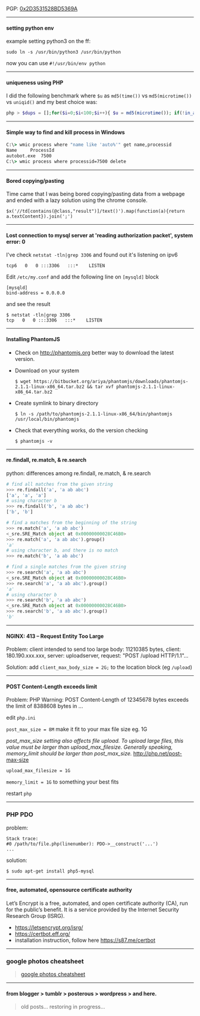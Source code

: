 PGP: [0x2D3531528BD5369A](https://keys.openpgp.org/vks/v1/by-fingerprint/7A41E587C6DE888BB93289642D3531528BD5369A)

---
#### setting python env

example setting python3 on the ff:

`sudo ln -s /usr/bin/python3 /usr/bin/python`

now you can use `#!/usr/bin/env python`

---

#### uniqueness using PHP
I did the following benchmark where `$u` as `md5(time())` vs `md5(microtime())` vs `uniqid()` and my best choice was:

```php
php > $dups = [];for($i=0;$i<100;$i++){ $u = md5(microtime()); if(!in_array($u, $dups)){array_push($dups, $u);}printf("%s:%s".PHP_EOL,$u,strlen($u)); }echo(count($dups));
```

---

#### Simple way to find and kill process in Windows
```cmd
C:\> wmic process where "name like 'auto%'" get name,processid
Name     ProcessId
autobot.exe  7500
C:\> wmic process where processid=7500 delete
```

---
#### Bored copying/pasting
Time came that I was being bored copying/pasting data from a webpage and ended with a lazy solution using the chrome console.

`$x('//td[contains(@class,"result")]/text()').map(function(a){return a.textContent}).join(';')`


---
#### Lost connection to mysql server at 'reading authorization packet', system error: 0

I've check `netstat -tln|grep 3306` and found out it's listening on ipv6

`tcp6   0   0 :::3306   :::*    LISTEN`

Edit `/etc/my.conf` and add the following line on `[mysqld]` block

```
[mysqld]
bind-address = 0.0.0.0
```

and see the result
```
$ netstat -tln|grep 3306
tcp   0   0 :::3306   :::*    LISTEN
```

---
#### Installing PhantomJS
- Check on http://phantomjs.org better way to download the latest version.

- Download on your system

  `$ wget https://bitbucket.org/ariya/phantomjs/downloads/phantomjs-2.1.1-linux-x86_64.tar.bz2 && tar xvf phantomjs-2.1.1-linux-x86_64.tar.bz2`
  
- Create symlink to binary directory

  `$ ln -s /path/to/phantomjs-2.1.1-linux-x86_64/bin/phantomjs /usr/local/bin/phantomjs`

- Check that everything works, do the version checking

  `$ phantomjs -v`
    
---
#### re.findall, re.match, & re.search
python: differences among re.findall, re.match, & re.search

```python
# find all matches from the given string
>>> re.findall('a', 'a ab abc')
['a', 'a', 'a']
# using character b
>>> re.findall('b', 'a ab abc')
['b', 'b']
```

```python
# find a matches from the beginning of the string
>>> re.match('a', 'a ab abc')
<_sre.SRE_Match object at 0x00000000028C46B0>
>>> re.match('a', 'a ab abc').group()
'a'
# using character b, and there is no match
>>> re.match('b', 'a ab abc')
```

```python
# find a single matches from the given string
>>> re.search('a', 'a ab abc')
<_sre.SRE_Match object at 0x00000000028C46B0>
>>> re.search('a', 'a ab abc').group()
'a'
# using character b
>>> re.search('b', 'a ab abc')
<_sre.SRE_Match object at 0x00000000028C46B0>
>>> re.search('b', 'a ab abc').group()
'b'
```

---
#### NGINX: 413 – Request Entity Too Large
Problem: client intended to send too large body: 11210385 bytes, client: 180.190.xxx.xxx, server: uploadserver, request: "POST /upload HTTP/1.1"...

Solution:
add `client_max_body_size = 2G;` to the location block (eg `/upload`)


---
#### POST Content-Length exceeds limit
Problem: PHP Warning: POST Content-Length of 12345678 bytes exceeds the limit of 8388608 bytes in ...

edit `php.ini`

`post_max_size = 8M` make it fit to your max file size eg. 1G

_post_max_size setting also affects file upload. 
To upload large files, this value must be larger than upload_max_filesize. 
Generally speaking, memory_limit should be larger than post_max_size._  http://php.net/post-max-size

`upload_max_filesize = 1G`

`memory_limit = 1G` to something your best fits

restart `php`

---
### PHP PDO
problem:
```
Stack trace:
#0 /path/to/file.php(linenumber): PDO->__construct('...')
...
```
solution:
```
$ sudo apt-get install php5-mysql
```
---
#### free, automated, opensource certificate authority
Let’s Encrypt is a free, automated, and open certificate authority (CA), run for the public’s benefit. It is a service provided by the Internet Security Research Group (ISRG).
- https://letsencrypt.org/isrg/
- https://certbot.eff.org/
- installation instruction, follow here https://s87.me/certbot


---
### google photos cheatsheet
> [google photos cheatsheet](https://s87.me/google_photos_cheatsheet)

---
#### from blogger > tumblr > posterous > wordpress > and here.
> old posts... restoring in progress...
